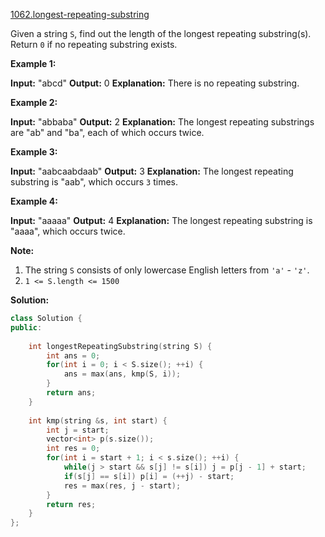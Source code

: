 [1062.longest-repeating-substring](https://leetcode.com/problems/longest-repeating-substring/)  

Given a string `S`, find out the length of the longest repeating substring(s). Return `0` if no repeating substring exists.

**Example 1:**

**Input:** "abcd"
**Output:** 0
**Explanation:** There is no repeating substring.

**Example 2:**

**Input:** "abbaba"
**Output:** 2
**Explanation:** The longest repeating substrings are "ab" and "ba", each of which occurs twice.

**Example 3:**

**Input:** "aabcaabdaab"
**Output:** 3
**Explanation:** The longest repeating substring is "aab", which occurs `3` times.

**Example 4:**

**Input:** "aaaaa"
**Output:** 4
**Explanation:** The longest repeating substring is "aaaa", which occurs twice.

**Note:**

1.  The string `S` consists of only lowercase English letters from `'a'` - `'z'`.
2.  `1 <= S.length <= 1500`  



**Solution:**  

```cpp
class Solution {
public:
    
    int longestRepeatingSubstring(string S) {
        int ans = 0;
        for(int i = 0; i < S.size(); ++i) {
            ans = max(ans, kmp(S, i));
        }
        return ans;
    }
    
    int kmp(string &s, int start) {
        int j = start;
        vector<int> p(s.size());
        int res = 0;
        for(int i = start + 1; i < s.size(); ++i) {
            while(j > start && s[j] != s[i]) j = p[j - 1] + start;
            if(s[j] == s[i]) p[i] = (++j) - start;
            res = max(res, j - start);
        }
        return res;
    }
};
```
      